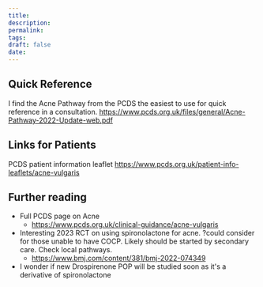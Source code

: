 ```yaml
---
title:
description: 
permalink: 
tags: 
draft: false
date:
---
```

## Quick Reference
I find the Acne Pathway from the PCDS the easiest to use for quick reference in a consultation.
https://www.pcds.org.uk/files/general/Acne-Pathway-2022-Update-web.pdf

## Links for Patients 
PCDS patient information leaflet
https://www.pcds.org.uk/patient-info-leaflets/acne-vulgaris

## Further reading

- Full PCDS page on Acne
	- https://www.pcds.org.uk/clinical-guidance/acne-vulgaris
- Interesting 2023 RCT on using spironolactone for acne.  ?could consider for those unable to have COCP.  Likely should be started by secondary care.  Check local pathways.
	- https://www.bmj.com/content/381/bmj-2022-074349
- I wonder if new Drospirenone POP will be studied soon as it's a derivative of spironolactone
